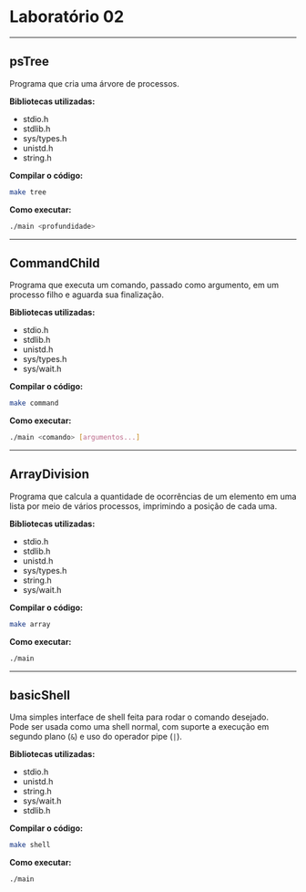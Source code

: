 # Laboratório 02

---

## psTree

Programa que cria uma árvore de processos.

**Bibliotecas utilizadas:**
- stdio.h
- stdlib.h 
- sys/types.h  
- unistd.h
- string.h

**Compilar o código:**
```bash
make tree
```

**Como executar:**
```bash
./main <profundidade>
```

---

## CommandChild

Programa que executa um comando, passado como argumento, em um processo filho e aguarda sua finalização.

**Bibliotecas utilizadas:**
- stdio.h
- stdlib.h
- unistd.h  
- sys/types.h  
- sys/wait.h  

**Compilar o código:**
```bash
make command
```

**Como executar:**
```bash
./main <comando> [argumentos...]
```

---

## ArrayDivision

Programa que calcula a quantidade de ocorrências de um elemento em uma lista por meio de vários processos, imprimindo a posição de cada uma.

**Bibliotecas utilizadas:**
- stdio.h
- stdlib.h
- unistd.h  
- sys/types.h
- string.h  
- sys/wait.h

**Compilar o código:**
```bash
make array
```

**Como executar:**
```bash
./main
```

---

## basicShell

Uma simples interface de shell feita para rodar o comando desejado.  
Pode ser usada como uma shell normal, com suporte a execução em segundo plano (`&`) e uso do operador pipe (`|`).

**Bibliotecas utilizadas:**
- stdio.h  
- unistd.h  
- string.h  
- sys/wait.h
- stdlib.h

**Compilar o código:**
```bash
make shell
```

**Como executar:**
```bash
./main
```
